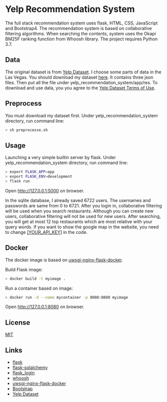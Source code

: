 # Yelp Recommendation System

The full stack recommendation system uses flask, HTML, CSS, JavaScript and Bootstrap4. 
The recommendation system is based on collaborative filtering algorithms. 
When searching the contents, system uses the Okapi BM25F ranking function from Whoosh library.
The project requires Python 3.7.

 
## Data
The original dataset is from [Yelp Dataset](https://www.kaggle.com/yelp-dataset/yelp-dataset). I choose some parts of data in the Las Vegas.
You should download my dataset [here](https://drive.google.com/drive/folders/1fK7sBOSdXSAXyWRCpCpLfP12G56Qg0-z?usp=sharing). It contains three json files. 
Then put all the file under yelp_recommendation_system/app/res. 
To download and use data, you you agree to the [Yelp Dataset Terms of Use](./yelp-dataset-agreement.pdf).



## Preprocess
You must download my dataset first. Under yelp_recommendation_system directory, run command line:
```bash
> sh preprocesse.sh
```

## Usage
Launching a very simple builtin server by flask. Under yelp_recommendation_system directory, run command line:
```bash
> export FLASK_APP=app    
> export FLASK_ENV=development
> flask run
```
Open http://127.0.0.1:5000 on browser.


In the sqlite database, I already saved 6722 users. The usernames and passwords are same from 0 to 6721. 
After you login in, collaborative filtering will be used when you search restaurants. 
Although you can create new users,  collaborative filtering will not be used for new users. 
After searching, you will get at most 12 top restaurants which are most relative with your query words.
 If you want to show the google map in the website, you need to change [[YOUR_API_KEY]](./app/templates/index.html#L73) in the code.
 
## Docker
The docker image is based on [uwsgi-nginx-flask-docker](https://github.com/tiangolo/uwsgi-nginx-flask-docker).

Build Flask image:
```bash
> docker build -t myimage .
```
Run a container based on image:
```bash
> docker run -d --name mycontainer -p 8080:8080 myimage
```
Open http://127.0.0.1:8080 on browser.

## License
[MIT](./LICENSE)

## Links
* [flask](https://github.com/pallets/flask)
* [flask-sqlalchemy](https://github.com/pallets/flask-sqlalchemy)
* [flask_login](https://github.com/maxcountryman/flask-login)
* [whoosh](https://whoosh.readthedocs.io/en/latest/)
* [uwsgi-nginx-flask-docker](https://github.com/tiangolo/uwsgi-nginx-flask-docker)
* [Bootstrap](https://getbootstrap.com/docs/4.3/getting-started/introduction/)
* [Yelp Dataset](https://www.kaggle.com/yelp-dataset/yelp-dataset)